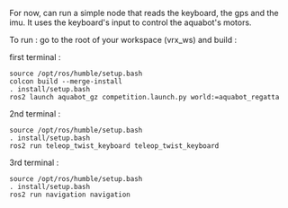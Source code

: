 For now, can run a simple node that reads the keyboard, the gps and the imu. 
It uses the keyboard's input to control the aquabot's motors.

To run : 
go to the root of your workspace (vrx_ws) and build :

first terminal : 
```
source /opt/ros/humble/setup.bash 
colcon build --merge-install
. install/setup.bash 
ros2 launch aquabot_gz competition.launch.py world:=aquabot_regatta
```
2nd terminal :
```
source /opt/ros/humble/setup.bash 
. install/setup.bash 
ros2 run teleop_twist_keyboard teleop_twist_keyboard
```
3rd terminal :
```
source /opt/ros/humble/setup.bash 
. install/setup.bash 
ros2 run navigation navigation
```
